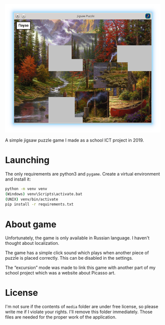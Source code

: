 ![A screenshot](/media/image/screenshot.png)

A simple jigsaw puzzle game I made as a school ICT project in 2019.

# Launching

The only requirements are python3 and `pygame`. Create a virtual environment and install it:
```bash
python -m venv venv
(Windows) venv\Scripts\activate.bat
(UNIX) venv/bin/activate
pip install -r requirements.txt
```

# About game

Unfortunately, the game is only available in Russian language. I haven't thought about localization.

The game has a simple click sound which plays when another piece of puzzle is placed correctly. This can be disabled in the settings.

The “excursion” mode was made to link this game with another part of my school project which was a website about Picasso art.

# License

I'm not sure if the contents of `media` folder are under free license, so please write me if I violate your rights. I'll remove this folder immediately.
Those files are needed for the proper work of the application.

